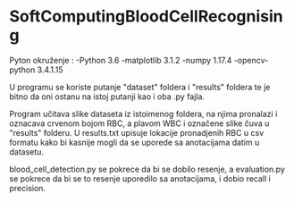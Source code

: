 # SoftComputingBloodCellRecognising

Pyton okruženje : 
  -Python 3.6
  -matplotlib 3.1.2
  -numpy 1.17.4
  -opencv-python 3.4.1.15
  
U programu se koriste putanje "dataset" foldera i "results" foldera te je bitno da oni ostanu na istoj putanji kao i oba .py fajla.

Program učitava slike dataseta iz istoimenog foldera, na njima pronalazi i oznacava crvenom bojom RBC, a plavom WBC i označene slike čuva u "results" folderu. U results.txt upisuje lokacije pronadjenih RBC u csv formatu kako bi kasnije mogli da se uporede sa anotacijama datim u datasetu.


blood_cell_detection.py se pokrece da bi se dobilo resenje, a evaluation.py se pokrece da bi se to resenje uporedilo sa anotacijama, i dobio recall i precision.
